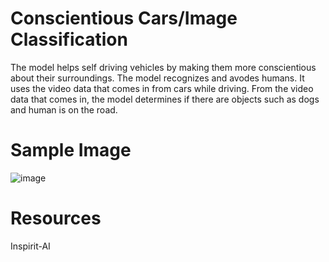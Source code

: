 # Conscientious Cars/Image Classification
The model helps self driving vehicles by making them more conscientious about their surroundings. The model recognizes and avodes humans. It uses the video data that comes in from cars while driving. From the video data that comes in, the model determines if there are objects such as dogs and human is on the road. 

# Sample Image
![image](https://user-images.githubusercontent.com/58636195/137656267-0eb86bfc-079a-48a9-9649-5bb20187697e.png)

# Resources
Inspirit-AI
